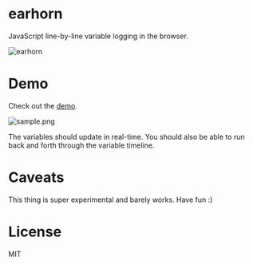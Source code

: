 earhorn
=======

JavaScript line-by-line variable logging in the browser.

![earhorn](https://raw.github.com/omphalos/earhorn/master/logo.jpg)

Demo
====

Check out the [demo](http://omphalos.github.io/earhorn/demo.html).

![sample.png](https://raw.github.com/omphalos/earhorn/master/sample.png)

The variables should update in real-time.  You should also be able to run back and forth through the variable timeline.

Caveats
=======
This thing is super experimental and barely works.  Have fun :)

License
=======

MIT
